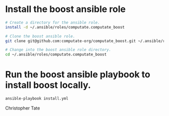 
# Install the boost ansible role

```bash
# Create a directory for the ansible role. 
install -d ~/.ansible/roles/computate.computate_boost

# Clone the boost ansible role. 
git clone git@github.com:computate-org/computate_boost.git ~/.ansible/roles/computate.computate_boost

# Change into the boost ansible role directory. 
cd ~/.ansible/roles/computate.computate_boost
```

# Run the boost ansible playbook to install boost locally. 

```bash
ansible-playbook install.yml
```

Christopher Tate
